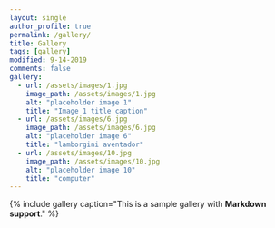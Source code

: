 ```yaml
---
layout: single
author_profile: true
permalink: /gallery/
title: Gallery
tags: [gallery]
modified: 9-14-2019
comments: false
gallery:
  - url: /assets/images/1.jpg
    image_path: /assets/images/1.jpg
    alt: "placeholder image 1"
    title: "Image 1 title caption"
  - url: /assets/images/6.jpg
    image_path: /assets/images/6.jpg
    alt: "placeholder image 6"
    title: "lamborgini aventador"  
  - url: /assets/images/10.jpg
    image_path: /assets/images/10.jpg
    alt: "placeholder image 10"
    title: "computer"   
---
```


{% include gallery caption="This is a sample gallery with **Markdown support**." %}

